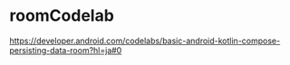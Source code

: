 # roomCodelab


https://developer.android.com/codelabs/basic-android-kotlin-compose-persisting-data-room?hl=ja#0
